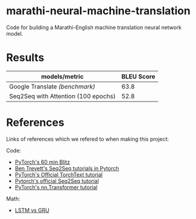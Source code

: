 # marathi-neural-machine-translation
Code for building a Marathi-English machine translation neural network model. 

# Results
models/metric | BLEU Score
------------ | -------------
Google Translate _(benchmark)_ | 63.8
Seq2Seq with Attention (100 epochs) | 52.8


# References

Links of references which we refered to when making this project: 

Code:
*   [PyTorch's 60 min Blitz](https://pytorch.org/tutorials/beginner/deep_learning_60min_blitz.html)
*   [Ben Trevett's Seq2Seq tutorials in Pytorch](https://github.com/bentrevett/pytorch-seq2seq)
*   [PyTorch's Official TorchText tutorial](https://pytorch.org/tutorials/beginner/torchtext_translation_tutorial.html)
*   [Pytorch's official Seq2Seq tutorial](https://pytorch.org/tutorials/intermediate/seq2seq_translation_tutorial.html)
*   [PyTorch's nn.Transformer tutorial](https://pytorch.org/tutorials/beginner/transformer_tutorial.html)


Math:
*   [LSTM vs GRU](https://datascience.stackexchange.com/questions/14581/when-to-use-gru-over-lstm)
